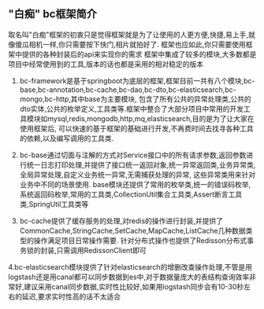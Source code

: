## "白痴" bc框架简介

取名叫"白痴"框架的初衷只是觉得框架就是为了让使用的人更方便,快捷,易上手,就像傻瓜相机一样,你只需要按下快门,相片就拍好了. 框架也应如此,你只需要使用框架中提供的各种封装后的api来实现你的需求
框架中集成了较多的模块,大多数都是项目中经常使用到的工具,版本的话也都是采用的相对稳定的版本

1.  bc-framework是基于springboot为底层的框架,框架目前一共有八个模块,bc-base,bc-annotation,bc-cache,bc-dao,bc-dto,bc-elasticsearch,bc-mongo,bc-http,其中base为主要模块,
包含了所有公共的异常处理类,公共的dto实体,公共的枚举定义,工具类等.框架中整合了大部分项目中常用的开发工具模块如mysql,redis,mongodb,http,mq,elasticsearch,目的是为了让大家在使用框架后,
可以快速的基于框架的基础进行开发,不再费时间去找寻各种工具的依赖,以及编写调用的工具类.

2.  bc-base通过切面与注解的方式对Service接口中的所有请求参数,返回参数进行统一日志打印处理,并提供了接口统一返回对象,统一异常返回类,业务异常类,全局异常处理,自定义业务统一异常,无需捕获处理的异常,
这些异常类用来针对业务中不同的场景使用. base模块还提供了常用的枚举类,统一的错误码枚举,系统返回码枚举,常用的工具类,CollectionUtil集合工具类,Assert断言工具类,SpringUtil工具类等

3.  bc-cache提供了缓存服务的处理,对redis的操作进行封装,并提供了CommonCache,StringCache,SetCache,MapCache,ListCache几种数据类型的操作满足项目日常操作需要. 针对分布式操作也提供了Redisson分布式事务锁的封装,只需调用RedissonClient即可

4.bc-elasticsearch模块提供了针对elasticsearch的增删改查操作处理,不管是用logstash还是用canal都可以同步数据到es中,对于数据量庞大的表结构查询效率非常好,建议采用canal同步数据,实时性比较好,如果用logstash同步会有10-30秒左右的延迟,要求实时性高的话不太适合
